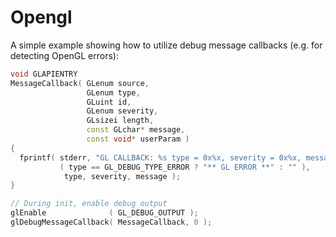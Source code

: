 # Opengl

A simple example showing how to utilize debug message callbacks (e.g. for detecting OpenGL errors):
```c++
void GLAPIENTRY
MessageCallback( GLenum source,
                 GLenum type,
                 GLuint id,
                 GLenum severity,
                 GLsizei length,
                 const GLchar* message,
                 const void* userParam )
{
  fprintf( stderr, "GL CALLBACK: %s type = 0x%x, severity = 0x%x, message = %s\n",
           ( type == GL_DEBUG_TYPE_ERROR ? "** GL ERROR **" : "" ),
            type, severity, message );
}

// During init, enable debug output
glEnable              ( GL_DEBUG_OUTPUT );
glDebugMessageCallback( MessageCallback, 0 );
```

